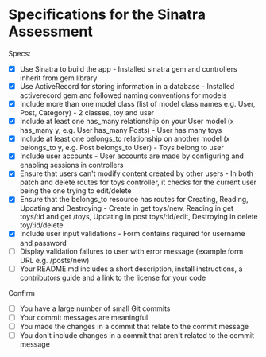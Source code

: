 # Specifications for the Sinatra Assessment

Specs:
- [x] Use Sinatra to build the app - Installed sinatra gem and controllers inherit from gem library
- [x] Use ActiveRecord for storing information in a database - Installed activerecord gem and followed naming conventions for models
- [x] Include more than one model class (list of model class names e.g. User, Post, Category) - 2 classes, toy and user
- [x] Include at least one has_many relationship on your User model (x has_many y, e.g. User has_many Posts) - User has many toys
- [x] Include at least one belongs_to relationship on another model (x belongs_to y, e.g. Post belongs_to User) - Toys belong to user
- [x] Include user accounts - User accounts are made by configuring and enabling sessions in controllers
- [x] Ensure that users can't modify content created by other users - In both patch and delete routes for toys controller, it checks for the current user being the one trying to edit/delete
- [x] Ensure that the belongs_to resource has routes for Creating, Reading, Updating and Destroying - Create in get toys/new, Reading in get toys/:id and get /toys, Updating in post   toys/:id/edit, Destroying in delete toy/:id/delete
- [x] Include user input validations - Form contains required for username and password
- [ ] Display validation failures to user with error message (example form URL e.g. /posts/new)
- [ ] Your README.md includes a short description, install instructions, a contributors guide and a link to the license for your code

Confirm
- [ ] You have a large number of small Git commits
- [ ] Your commit messages are meaningful
- [ ] You made the changes in a commit that relate to the commit message
- [ ] You don't include changes in a commit that aren't related to the commit message
